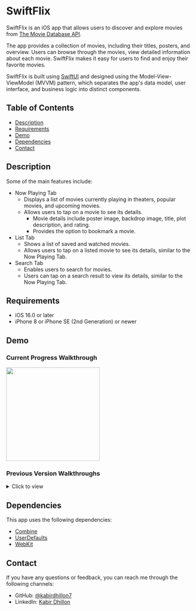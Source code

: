 # SwiftFlix
SwiftFlix is an iOS app that allows users to discover and explore movies from [The Movie Database API](http://docs.themoviedb.apiary.io/#). 

The app provides a collection of movies, including their titles, posters, and overview. Users can browse through the movies, view detailed information about each movie. SwiftFlix makes it easy for users to find and enjoy their favorite movies.

SwiftFlix is built using [SwiftUI](https://developer.apple.com/xcode/swiftui/) and designed using the Model-View-ViewModel (MVVM) pattern, which separates the app's data model, user interface, and business logic into distinct components.

## Table of Contents

- [Description](#description)
- [Requirements](#requirements)
- [Demo](#demo)
- [Dependencies](#dependencies)
- [Contact](#contact)

## Description

Some of the main features include:

- Now Playing Tab
  - Displays a list of movies currently playing in theaters, popular movies, and upcoming movies.
  - Allows users to tap on a movie to see its details.
    - Movie details include poster image, backdrop image, title, plot description, and rating.
    - Provides the option to bookmark a movie.
- List Tab
  - Shows a list of saved and watched movies.
  - Allows users to tap on a listed movie to see its details, similar to the Now Playing Tab.
- Search Tab
  - Enables users to search for movies.
  - Users can tap on a search result to view its details, similar to the Now Playing Tab.

## Requirements

- iOS 16.0 or later
- iPhone 8 or iPhone SE (2nd Generation) or newer

## Demo
### Current Progress Walkthrough

<img src="https://github.com/kabirdhillon7/MovieFlix/assets/74223402/fd981292-6d8c-469d-8061-1e4548056c46" width=250><br>

### Previous Version Walkthroughs
<details>
  <summary>Click to view</summary>

  #### Progress 3 Walkthrough
  <details>
    <summary>Click to view</summary>
      <img src="https://github.com/kabirdhillon7/MovieFlix/assets/74223402/e365449a-90cb-45bd-9d1e-5ed2621be7c2" width=250><br>
  </details>

  #### Progress 2 Walkthrough
  <details>
    <summary>Click to view</summary>
      <img src="https://github.com/kabirdhillon7/MovieFlix/assets/74223402/e5088951-de43-496c-96b2-475cbbc42e36" width=250><br>
  </details>

  #### Progress 1 Walkthrough
  <details>
    <summary>Click to view</summary>
      <img src="https://github.com/kabirdhillon7/MovieFlix/assets/74223402/ff6a3818-32df-49c2-86bd-2494534f3c57" width=250><br>
  </details>
</details>

## Dependencies
This app uses the following dependencies:

- [Combine](https://developer.apple.com/documentation/combine)
- [UserDefaults](https://developer.apple.com/documentation/foundation/userdefaults)
- [WebKit](https://developer.apple.com/documentation/webkit)

## Contact

If you have any questions or feedback, you can reach me through the following channels:

- GitHub: [@kabirdhillon7](https://github.com/kabirdhillon7)
- LinkedIn: [Kabir Dhillon](https://www.linkedin.com/in/kabirdhillon/)
